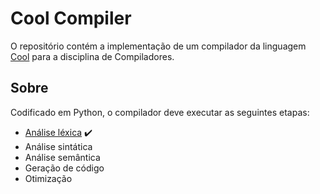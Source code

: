 # Cool Compiler

O repositório contém a implementação de um compilador da linguagem [Cool](http://www2.ic.uff.br/~bazilio/cursos/compiladores/material/cool-manual.pdf) para a disciplina de Compiladores.

## Sobre

Codificado em Python, o compilador deve executar as seguintes etapas:
- [Análise léxica](https://github.com/juliaDmiranda/Cool-Compiler/blob/desenvolvimento/Cool_Compiler_Tokenization.pdf) ✔️ 
- Análise sintática
- Análise semântica
- Geração de código
- Otimização 

